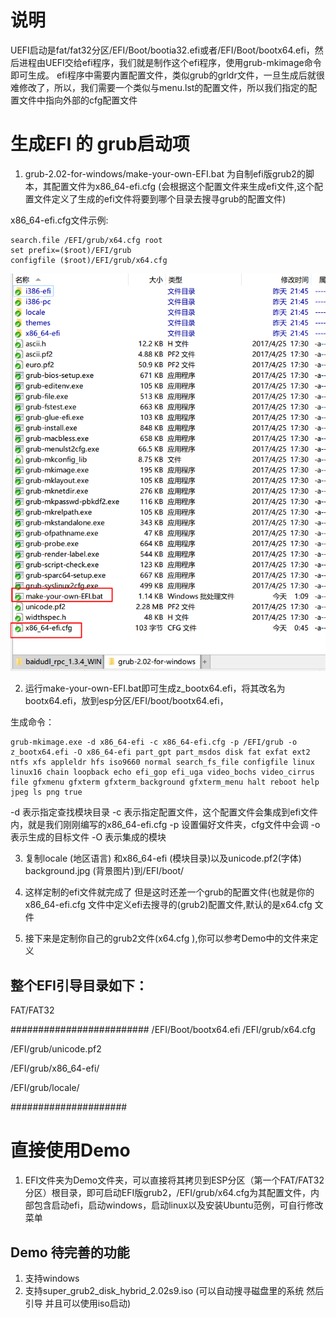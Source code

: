 # 说明
  UEFI启动是fat/fat32分区/EFI/Boot/bootia32.efi或者/EFI/Boot/bootx64.efi，然后进程由UEFI交给efi程序，我们就是制作这个efi程序，使用grub-mkimage命令即可生成。
 efi程序中需要内置配置文件，类似grub的grldr文件，一旦生成后就很难修改了，所以，我们需要一个类似与menu.lst的配置文件，所以我们指定的配置文件中指向外部的cfg配置文件

# 生成EFI 的 grub启动项

1. grub-2.02-for-windows/make-your-own-EFI.bat 为自制efi版grub2的脚本，其配置文件为x86_64-efi.cfg (会根据这个配置文件来生成efi文件,这个配置文件定义了生成的efi文件将要到哪个目录去搜寻grub的配置文件)

x86_64-efi.cfg文件示例:

```
search.file /EFI/grub/x64.cfg root  
set prefix=($root)/EFI/grub  
configfile ($root)/EFI/grub/x64.cfg  
```

![001][1]

2. 运行make-your-own-EFI.bat即可生成z_bootx64.efi，将其改名为bootx64.efi，放到esp分区/EFI/boot/bootx64.efi，

生成命令：
```
grub-mkimage.exe -d x86_64-efi -c x86_64-efi.cfg -p /EFI/grub -o z_bootx64.efi -O x86_64-efi part_gpt part_msdos disk fat exfat ext2 ntfs xfs appleldr hfs iso9660 normal search_fs_file configfile linux linux16 chain loopback echo efi_gop efi_uga video_bochs video_cirrus file gfxmenu gfxterm gfxterm_background gfxterm_menu halt reboot help jpeg ls png true 
```

-d 表示指定查找模块目录
-c 表示指定配置文件，这个配置文件会集成到efi文件内，就是我们刚刚编写的x86_64-efi.cfg
-p 设置偏好文件夹，cfg文件中会调
-o 表示生成的目标文件
-O 表示集成的模块

3. 复制locale (地区语言) 和x86_64-efi (模块目录)以及unicode.pf2(字体) background.jpg (背景图片)到/EFI/boot/

4. 这样定制的efi文件就完成了 但是这时还差一个grub的配置文件(也就是你的x86_64-efi.cfg 文件中定义efi去搜寻的(grub2)配置文件,默认的是x64.cfg 文件
5.  接下来是定制你自己的grub2文件(x64.cfg ),你可以参考Demo中的文件来定义

## 整个EFI引导目录如下：

FAT/FAT32

#########################
/EFI/Boot/bootx64.efi
/EFI/grub/x64.cfg

/EFI/grub/unicode.pf2

/EFI/grub/x86_64-efi/

/EFI/grub/locale/

#####################

# 直接使用Demo

1. EFI文件夹为Demo文件夹，可以直接将其拷贝到ESP分区（第一个FAT/FAT32分区）根目录，即可启动EFI版grub2，/EFI/grub/x64.cfg为其配置文件，内部包含启动efi，启动windows，启动linux以及安装Ubuntu范例，可自行修改菜单
  
## Demo 待完善的功能
1.  支持windows
2. 支持super_grub2_disk_hybrid_2.02s9.iso  (可以自动搜寻磁盘里的系统  然后引导 并且可以使用iso启动)


  [1]: ./images/1515334578820.jpg
